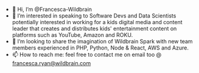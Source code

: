 - 👋 Hi, I’m @Francesca-Wildbrain
- 👀 I’m interested in speaking to Software Devs and Data Scientists potentially interested in working for a kids digital media and content leader that creates and distributes kids' entertainment content on platforms such as YouTube, Amazon and ROKU. 
- 💞️ I’m looking to share the imagination of Wildbrain Spark with new team members experienced in PHP, Python, Node & React, AWS and Azure. 
- 📫 How to reach me: feel free to contact me on email too @ francesca.ryan@wildbrain.com 
